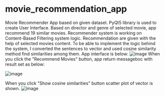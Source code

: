 # movie_recommendation_app
Movie Recommender App based on given dataset.
PyQt5 library is used to create User Interface.
Based on director and genre of selected movie, app recommend 19 similar movies.
Recommender system is working on Content-Based Filtering system logic. Recommendation are given with the help of selected movies content.
To be able to implement the logic behind the system, I converted the sentences to vector and used cosine similarity method find similarities among them.
App interface is below:
![image](https://user-images.githubusercontent.com/56371622/211931373-45e2e284-b218-4d52-a1b9-ddbe4ed84387.png)
When you click the "Recommend Movies" button, app return messageboc with result set as below:

![image](https://user-images.githubusercontent.com/56371622/211932076-dafff429-1079-4e7b-90e2-d778dfdb7353.png)

When you click "Show cosine similarities" button scatter plot of vector is shown.
![image](https://user-images.githubusercontent.com/56371622/211932563-9c240e07-c5f1-47af-83f0-11e4352dd1cf.png)
